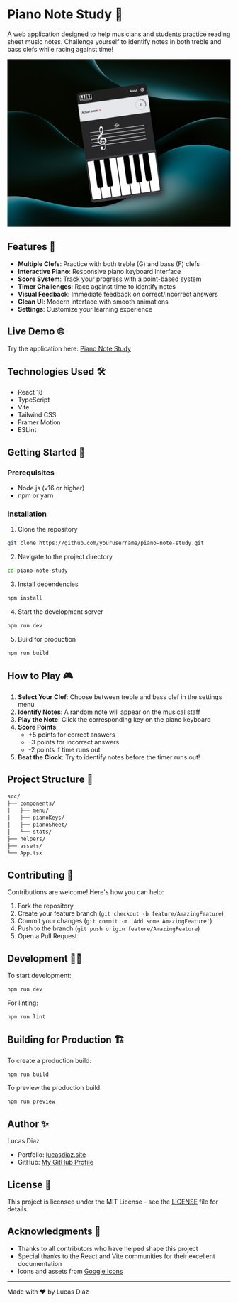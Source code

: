 # Piano Note Study 🎹

A web application designed to help musicians and students practice reading sheet music notes. Challenge yourself to identify notes in both treble and bass clefs while racing against time!

![Piano Note Study Preview](./public/ReadmeImg.png)

## Features 🌟

-   **Multiple Clefs**: Practice with both treble (G) and bass (F) clefs
-   **Interactive Piano**: Responsive piano keyboard interface
-   **Score System**: Track your progress with a point-based system
-   **Timer Challenges**: Race against time to identify notes
-   **Visual Feedback**: Immediate feedback on correct/incorrect answers
-   **Clean UI**: Modern interface with smooth animations
-   **Settings**: Customize your learning experience

## Live Demo 🌐

Try the application here: [Piano Note Study](https://piano-note-study.vercel.app/)

## Technologies Used 🛠️

-   React 18
-   TypeScript
-   Vite
-   Tailwind CSS
-   Framer Motion
-   ESLint

## Getting Started 🚀

### Prerequisites

-   Node.js (v16 or higher)
-   npm or yarn

### Installation

1. Clone the repository

```bash
git clone https://github.com/yourusername/piano-note-study.git
```

2. Navigate to the project directory

```bash
cd piano-note-study
```

3. Install dependencies

```bash
npm install
```

4. Start the development server

```bash
npm run dev
```

5. Build for production

```bash
npm run build
```

## How to Play 🎮

1. **Select Your Clef**: Choose between treble and bass clef in the settings menu
2. **Identify Notes**: A random note will appear on the musical staff
3. **Play the Note**: Click the corresponding key on the piano keyboard
4. **Score Points**:
    - +5 points for correct answers
    - -3 points for incorrect answers
    - -2 points if time runs out
5. **Beat the Clock**: Try to identify notes before the timer runs out!

## Project Structure 📁

```
src/
├── components/
│   ├── menu/
│   ├── pianoKeys/
│   ├── pianoSheet/
│   └── stats/
├── helpers/
├── assets/
└── App.tsx
```

## Contributing 🤝

Contributions are welcome! Here's how you can help:

1. Fork the repository
2. Create your feature branch (`git checkout -b feature/AmazingFeature`)
3. Commit your changes (`git commit -m 'Add some AmazingFeature'`)
4. Push to the branch (`git push origin feature/AmazingFeature`)
5. Open a Pull Request

## Development 👨‍💻

To start development:

```bash
npm run dev
```

For linting:

```bash
npm run lint
```

## Building for Production 🏗️

To create a production build:

```bash
npm run build
```

To preview the production build:

```bash
npm run preview
```

## Author ✨

Lucas Diaz

-   Portfolio: [lucasdiaz.site](https://lucasdiaz.site/)
-   GitHub: [My GitHub Profile](https://github.com/LucasDDiazCuenca/)

## License 📝

This project is licensed under the MIT License - see the [LICENSE](LICENSE) file for details.

## Acknowledgments 🙏

-   Thanks to all contributors who have helped shape this project
-   Special thanks to the React and Vite communities for their excellent documentation
-   Icons and assets from [Google Icons](https://fonts.google.com/icons)

---

Made with ❤️ by Lucas Diaz
